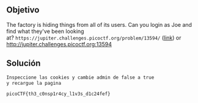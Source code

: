 ## Objetivo
The factory is hiding things from all of its users. Can you login as Joe and find what they've been looking at? `https://jupiter.challenges.picoctf.org/problem/13594/` ([link](https://jupiter.challenges.picoctf.org/problem/13594/)) or http://jupiter.challenges.picoctf.org:13594
## Solución
```bash
Inspeccione las cookies y cambie admin de false a true
y recargue la pagina

picoCTF{th3_c0nsp1r4cy_l1v3s_d1c24fef}
```